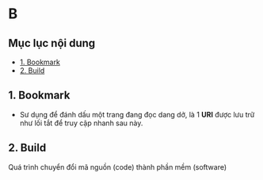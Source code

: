 # B

## Mục lục nội dung

- [1. Bookmark](#1-bookmark)
- [2. Build](#2-build)

## 1. Bookmark

- Sư dụng để đánh dấu một trang đang đọc dang dở, là 1 **URI** được lưu trữ như lối tắt để truy cập nhanh sau này.

## 2. Build

Quá trình chuyển đổi mã nguồn (code) thành phần mềm (software)
